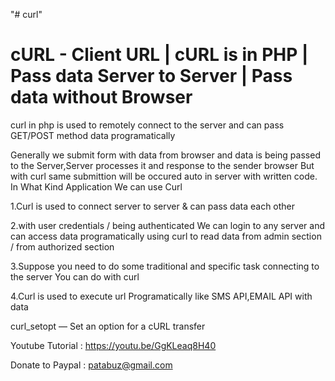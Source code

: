 "# curl" 

cURL - Client URL | cURL is in PHP  | Pass data Server to Server | Pass data without  Browser
==========================
curl in php is used to remotely connect to the server and can pass GET/POST method data programatically

Generally  we submit form with  data  from browser and data is being passed to the Server,Server processes it and response to the sender browser
But with curl same submittion will be occured auto in server with written code.
In What Kind Application We can use Curl

1.Curl is used to connect server to server & can pass data each other 

2.with user credentials / being authenticated We can login  to any server and can access data 
programatically using curl to read data from admin section / from authorized section

3.Suppose you need to do some traditional  and specific task connecting to the server
You can do with curl

4.Curl is used to execute url Programatically like  SMS API,EMAIL
API with data


curl_setopt — Set an option for a cURL transfer

Youtube Tutorial : https://youtu.be/GgKLeaq8H40

Donate to Paypal : patabuz@gmail.com
